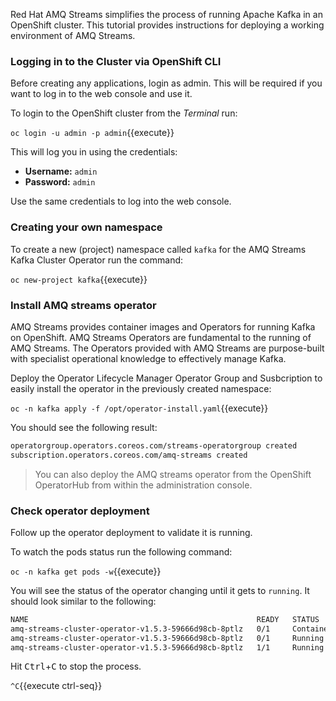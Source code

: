 Red Hat AMQ Streams simplifies the process of running Apache Kafka in an OpenShift cluster. This tutorial provides instructions for deploying a working environment of AMQ Streams. 

### Logging in to the Cluster via OpenShift CLI

Before creating any applications, login as admin. This will be required if you want to log in to the web console and use it.

To login to the OpenShift cluster from the _Terminal_ run:

``oc login -u admin -p admin``{{execute}}

This will log you in using the credentials:

* **Username:** ``admin``
* **Password:** ``admin``

Use the same credentials to log into the web console.

### Creating your own namespace

To create a new (project) namespace called ``kafka`` for the AMQ Streams Kafka Cluster Operator run the command:

``oc new-project kafka``{{execute}}

### Install AMQ streams operator

AMQ Streams provides container images and Operators for running Kafka on OpenShift. AMQ Streams Operators are fundamental to the running of AMQ Streams. The Operators provided with AMQ Streams are purpose-built with specialist operational knowledge to effectively manage Kafka.

Deploy the Operator Lifecycle Manager Operator Group and Susbcription to easily install the operator in the previously created namespace:

``oc -n kafka apply -f /opt/operator-install.yaml``{{execute}}

You should see the following result:

```bash
operatorgroup.operators.coreos.com/streams-operatorgroup created
subscription.operators.coreos.com/amq-streams created
```

> You can also deploy the AMQ streams operator from the OpenShift OperatorHub from within the administration console.

### Check operator deployment

Follow up the operator deployment to validate it is running.

To watch the pods status run the following command:

``oc -n kafka get pods -w``{{execute}}

You will see the status of the operator changing until it gets to `running`. It should look similar to the following:

```bash
NAME                                                   READY   STATUS              RESTARTS   AGE
amq-streams-cluster-operator-v1.5.3-59666d98cb-8ptlz   0/1     ContainerCreating   0          10s
amq-streams-cluster-operator-v1.5.3-59666d98cb-8ptlz   0/1     Running             0          18s
amq-streams-cluster-operator-v1.5.3-59666d98cb-8ptlz   1/1     Running             0          34s
```

Hit <kbd>Ctrl</kbd>+<kbd>C</kbd> to stop the process.

`^C`{{execute ctrl-seq}}
